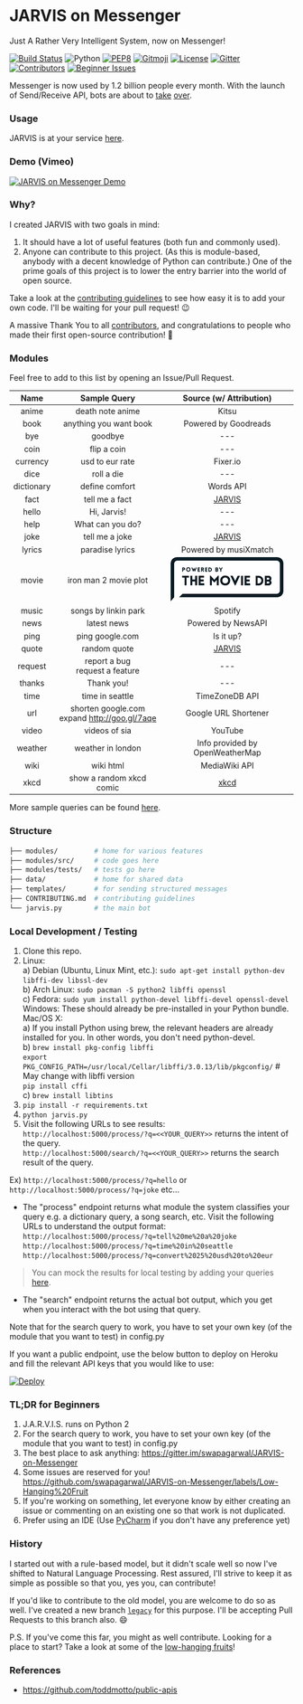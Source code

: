 # JARVIS on Messenger

Just A Rather Very Intelligent System, now on Messenger!

[![Build Status](https://travis-ci.org/swapagarwal/JARVIS-on-Messenger.svg?branch=master)](https://travis-ci.org/swapagarwal/JARVIS-on-Messenger)
![Python](https://img.shields.io/badge/python-2.7-blue.svg)
[![PEP8](https://img.shields.io/badge/code%20style-pep8-orange.svg)](https://www.python.org/dev/peps/pep-0008/)
[![Gitmoji](https://img.shields.io/badge/gitmoji-%20🚀%20🐳-FFDD67.svg)](https://gitmoji.carloscuesta.me)
[![License](https://img.shields.io/badge/license-MIT-blue.svg)](https://raw.githubusercontent.com/swapagarwal/JARVIS-on-Messenger/master/LICENSE)
[![Gitter](https://badges.gitter.im/Join%20Chat.svg)](https://gitter.im/swapagarwal/JARVIS-on-Messenger?utm_source=badge&utm_medium=badge&utm_campaign=pr-badge&utm_content=badge)
[![Contributors](https://img.shields.io/github/contributors/swapagarwal/JARVIS-on-Messenger.svg)](https://github.com/swapagarwal/JARVIS-on-Messenger/graphs/contributors)
[![Beginner Issues](https://img.shields.io/github/issues/swapagarwal/JARVIS-on-Messenger/Low-Hanging%20Fruit.svg?label=low-hanging%20fruits)](https://github.com/swapagarwal/JARVIS-on-Messenger/labels/Low-Hanging%20Fruit)

Messenger is now used by 1.2 billion people every month. With the launch of Send/Receive API, bots are about to [take](http://time.com/4291214/facebook-messenger-bots/) [over](http://www.computerworld.com/article/3055588/social-media/an-army-of-chatbots-will-take-over-facebook-here-s-why.html).

### Usage

JARVIS is at your service [here](https://m.me/J.A.R.V.I.S.on.Messenger).

### Demo (Vimeo)

<a href="https://vimeo.com/226022581" target="_blank" title="Click to open Vimeo link">
  <img src="https://i.vimeocdn.com/video/645512677_640.jpg" alt="JARVIS on Messenger Demo" width="300">
</a>

### Why?

I created JARVIS with two goals in mind:

1. It should have a lot of useful features (both fun and commonly used).
1. Anyone can contribute to this project. (As this is module-based, anybody with a decent knowledge of Python can contribute.) One of the prime goals of this project is to lower the entry barrier into the world of open source.

Take a look at the [contributing guidelines](https://github.com/swapagarwal/JARVIS-on-Messenger/blob/master/CONTRIBUTING.md) to see how easy it is to add your own code. I'll be waiting for your pull request! :wink:

A massive Thank You to all [contributors](https://github.com/swapagarwal/JARVIS-on-Messenger/graphs/contributors), and congratulations to people who made their first open-source contribution! :tada:

### Modules

Feel free to add to this list by opening an Issue/Pull Request.

| Name | Sample Query | Source (w/ Attribution) |
|:-:|:-:|:-:|
| anime | death note anime | Kitsu |
| book | anything you want book | Powered by Goodreads |
| bye | goodbye | --- |
| coin | flip a coin | --- |
| currency | usd to eur rate | Fixer.io |
| dice | roll a die | --- |
| dictionary | define comfort | Words API |
| fact | tell me a fact | [JARVIS](https://github.com/swapagarwal/JARVIS-on-Messenger/blob/master/data/facts.json) |
| hello | Hi, Jarvis! | --- |
| help | What can you do? | --- |
| joke | tell me a joke | [JARVIS](https://github.com/swapagarwal/JARVIS-on-Messenger/blob/master/data/jokes.json) |
| lyrics | paradise lyrics | Powered by musiXmatch |
| movie | iron man 2 movie plot | <img src="/images/powered_by_tmdb.png"/> |
| music | songs by linkin park | Spotify |
| news | latest news | Powered by NewsAPI |
| ping | ping google.com | Is it up? |
| quote | random quote | [JARVIS](https://github.com/swapagarwal/JARVIS-on-Messenger/blob/master/data/quotes.json) |
| request | report a bug <br> request a feature | --- |
| thanks | Thank you! | --- |
| time | time in seattle | TimeZoneDB API |
| url | shorten google.com <br> expand http://goo.gl/7aqe | Google URL Shortener |
| video | videos of sia | YouTube |
| weather | weather in london | Info provided by OpenWeatherMap |
| wiki | wiki html | MediaWiki API |
| xkcd | show a random xkcd comic | [xkcd](https://xkcd.com/json.html) |

More sample queries can be found [here](https://github.com/swapagarwal/JARVIS-on-Messenger/tree/master/modules/tests).

### Structure

```sh
├── modules/         # home for various features
├── modules/src/     # code goes here
├── modules/tests/   # tests go here
├── data/            # home for shared data
├── templates/       # for sending structured messages
├── CONTRIBUTING.md  # contributing guidelines
└── jarvis.py        # the main bot
```

### Local Development / Testing

1. Clone this repo.
2. Linux:  
a) Debian (Ubuntu, Linux Mint, etc.): `sudo apt-get install python-dev libffi-dev libssl-dev`  
b) Arch Linux: `sudo pacman -S python2 libffi openssl`  
c) Fedora: `sudo yum install python-devel libffi-devel openssl-devel`  
Windows: These should already be pre-installed in your Python bundle.  
Mac/OS X:  
a) If you install Python using brew, the relevant headers are already installed for you. In other words, you don't need python-devel.  
b) `brew install pkg-config libffi`  
`export PKG_CONFIG_PATH=/usr/local/Cellar/libffi/3.0.13/lib/pkgconfig/` # May change with libffi version  
`pip install cffi`  
c) `brew install libtins`  
3. `pip install -r requirements.txt`
4. `python jarvis.py`
5. Visit the following URLs to see results:  
`http://localhost:5000/process/?q=<<YOUR_QUERY>>` returns the intent of the query.  
`http://localhost:5000/search/?q=<<YOUR_QUERY>>` returns the search result of the query.

Ex) `http://localhost:5000/process/?q=hello` or `http://localhost:5000/process/?q=joke` etc...

* The "process" endpoint returns what module the system classifies your query e.g. a dictionary query, a song search, etc. Visit the following URLs to understand the output format:  
`http://localhost:5000/process/?q=tell%20me%20a%20joke`  
`http://localhost:5000/process/?q=time%20in%20seattle`  
`http://localhost:5000/process/?q=convert%2025%20usd%20to%20eur`  
> You can mock the results for local testing by adding your queries [here](https://github.com/swapagarwal/JARVIS-on-Messenger/blob/master/local/wit.json).
* The "search" endpoint returns the actual bot output, which you get when you interact with the bot using that query.

Note that for the search query to work, you have to set your own key (of the module that you want to test) in config.py  

If you want a public endpoint, use the below button to deploy on Heroku and fill the relevant API keys that you would like to use:

[![Deploy](https://www.herokucdn.com/deploy/button.svg)](https://heroku.com/deploy)

### TL;DR for Beginners

1. J.A.R.V.I.S. runs on Python 2
1. For the search query to work, you have to set your own key (of the module that you want to test) in config.py
1. The best place to ask anything: https://gitter.im/swapagarwal/JARVIS-on-Messenger
1. Some issues are reserved for you! https://github.com/swapagarwal/JARVIS-on-Messenger/labels/Low-Hanging%20Fruit
1. If you're working on something, let everyone know by either creating an issue or commenting on an existing one so that work is not duplicated.
1. Prefer using an IDE (Use [PyCharm](https://www.jetbrains.com/pycharm/download/) if you don't have any preference yet)

### History

I started out with a rule-based model, but it didn't scale well so now I've shifted to Natural Language Processing.
Rest assured, I'll strive to keep it as simple as possible so that you, yes you, can contribute!

If you'd like to contribute to the old model, you are welcome to do so as well.
I've created a new branch [`legacy`](https://github.com/swapagarwal/JARVIS-on-Messenger/tree/legacy) for this purpose. I'll be accepting Pull Requests to this branch also. :smile:

P.S. If you've come this far, you might as well contribute.
Looking for a place to start? Take a look at some of the [low-hanging fruits](https://github.com/swapagarwal/JARVIS-on-Messenger/labels/Low-Hanging%20Fruit)!

### References

* https://github.com/toddmotto/public-apis
